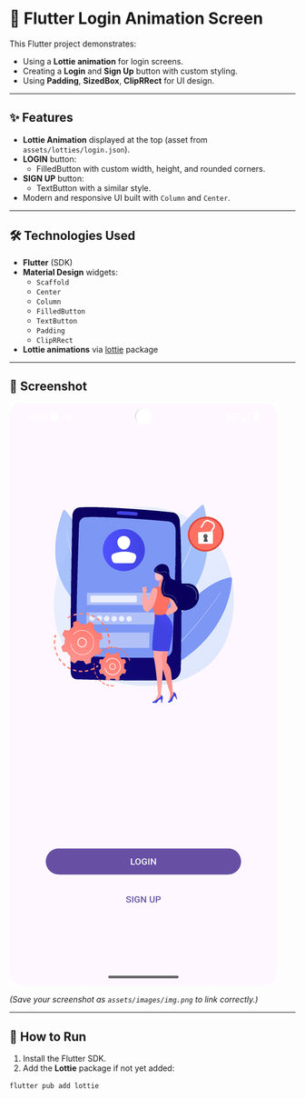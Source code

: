 # 📱 Flutter Login Animation Screen

This Flutter project demonstrates:
- Using a **Lottie animation** for login screens.
- Creating a **Login** and **Sign Up** button with custom styling.
- Using **Padding**, **SizedBox**, **ClipRRect** for UI design.

---

## ✨ Features
- **Lottie Animation** displayed at the top (asset from `assets/lotties/login.json`).
- **LOGIN** button:
    - FilledButton with custom width, height, and rounded corners.
- **SIGN UP** button:
    - TextButton with a similar style.
- Modern and responsive UI built with `Column` and `Center`.

---

## 🛠 Technologies Used
- **Flutter** (SDK)
- **Material Design** widgets:
    - `Scaffold`
    - `Center`
    - `Column`
    - `FilledButton`
    - `TextButton`
    - `Padding`
    - `ClipRRect`
- **Lottie animations** via [lottie](https://pub.dev/packages/lottie) package

---

## 📸 Screenshot

![App Screenshot](assets/images/img.png)

_(Save your screenshot as `assets/images/img.png` to link correctly.)_

---

## 📂 How to Run

1. Install the Flutter SDK.
2. Add the **Lottie** package if not yet added:

```bash
flutter pub add lottie
